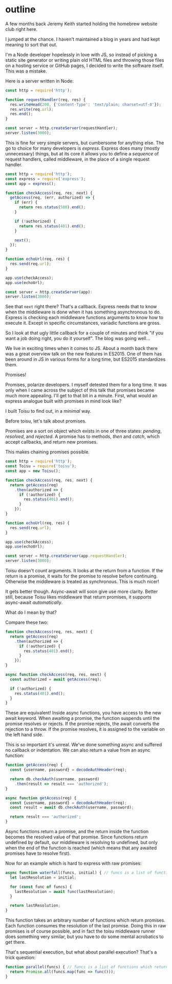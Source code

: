 # outline

A few months back Jeremy Keith started holding the homebrew website club right here.

I jumped at the chance. I haven't maintained a blog in years and had kept meaning to sort that out.

I'm a Node developer hopelessly in love with JS, so instead of picking a static site generator or
writing plain old HTML files and throwing those files on a hosting service or GitHub pages, I
decided to write the software itself. This was a mistake.

Here is a server written in Node:

```javascript
const http = require('http');

function requestHandler(req, res) {
  res.writeHead(200, {'Content-Type': 'text/plain; charset=utf-8'});
  res.write(req.url);
  res.end();
}

const server = http.createServer(requestHandler);
server.listen(3000);
```

This is fine for very simple servers, but cumbersome for anything else. The go to choice for many
developers is _express_. Express does many (mostly unnecessary) things, but at its core it allows
you to define a _sequence_ of request handlers, called middleware, in the place of a single request
handler.

```javascript
const http = require('http');
const express = require('express');
const app = express();

function checkAccess(req, res, next) {
  getAccess(req, (err, authorized) => {
    if (err) {
      return res.status(500).end();
    }

    if (!authorized) {
      return res.status(401).end();
    }

    next();
  });
}

function echoUrl(req, res) {
  res.send(req.url);
}

app.use(checkAccess);
app.use(echoUrl);

const server = http.createServer(app):
server.listen(3000);
```

See that `next` right there? That's a callback. Express needs that to know when the middleware is
done when it has something asynchronous to do. Express is checking each middleware functions
arguments to know how to execute it. Except in specific circumstances, variadic functions are gross.

So I look at that ugly little callback for a couple of minutes and think "if you want a job doing
right, you do it yourself". The blog was going well...

We live in exciting times when it comes to JS. About a month back there was a great overview talk
on the new features in ES2015. One of them has been around in JS in various forms for a long time,
but ES2015 standardizes them.

Promises!

Promises, polarize developers. I myself detested them for a long time. It was only when I came
across the subject of this talk that promises became much more appealing. I'll get to that bit in a
minute. First, what would an express analogue built with promises in mind look like?

I built Toisu to find out, in a _minimal_ way.

Before toisu, let's talk about promises.

Promises are a sort on object which exists in one of three states: _pending_, _resolved_, and
_rejected_. A promise has to methods, _then_ and _catch_, which accept callbacks, and return new
promises.

This makes chaining promises possible.

```javascript
const http = require('http');
const Toisu = require('toisu');
const app = new Toisu();

function checkAccess(req, res, next) {
  return getAccess(req)
    .then(authorized => {
      if (!authorized) {
        res.status(401).end();
      }
    });
}

function echoUrl(req, res) {
  res.send(req.url);
}

app.use(checkAccess);
app.use(echoUrl);

const server = http.createServer(app.requestHandler);
server.listen(3000);
```

Toisu doesn't count arguments. It looks at the return from a function. If the return is a promise,
it waits for the promise to resolve before continuing. Otherwise the middleware is treated as
synchronous. This is much nicer!

It gets better though. Async-await will soon give use more clarity. Better still, because Toisu
likes middleware that return promises, it supports async-await _automatically_.

What do I mean by that?

Compare these two:

```javascript
function checkAccess(req, res, next) {
  return getAccess(req)
    .then(authorized => {
      if (!authorized) {
        res.status(401).end();
      }
    });
}
```

```javascript
async function checkAccess(req, res, next) {
  const authorized = await getAccess(req);

  if (!authorized) {
    res.status(401).end();
  }
}
```

These are equivalent! Inside async functions, you have access to the new await keyword. When
awaiting a promise, the function suspends until the promise resolves or rejects. If the promise
rejects, the await converts the rejection to a throw. If the promise resolves, it is assigned to the
variable on the left hand side.

This is so important it's unreal. We've done something async and suffered no callback or
indentation. We can also return a value from an async function:

```javascript
function getAccess(req) {
  const {username, password} = decodeAuthHeader(req);

  return db.checkAuth(username, password)
    .then(result => result === 'authorized');
}
```

```javascript
async function getAccess(req) {
  const {username, password} = decodeAuthHeader(req);
  const result = await db.checkAuth(username, password);

  return result === 'authorized';
}
```

Async functions return a promise, and the return inside the function becomes the resolved value of
that promise. Since functions return undefined by default, our middleware is resolving to undefined,
but only when the end of the function is reached (which means that any awaited promises have to
resolve first).

Now for an example which is hard to express with raw promises:

```javascript
async function waterfall(funcs, initial) { // funcs is a list of functions which return promises.
  let lastResolution = initial;

  for (const func of funcs) {
    lastResolution = await func(lastResolution);
  }

  return lastResolution;
}
```

This function takes an arbitrary number of functions which return promises. Each function consumes
the resolution of the last promise. Doing this in raw promises is of course possible, and in fact
the toisu middleware runner does something very similar, but you have to do some mental acrobatics
to get there.

That's sequential execution, but what about parallel execution? That's a trick question:

```javascript
function parallel(funcs) { // funcs is a list of functions which return promises.
  return Promise.all(funcs.map(func => func()));
}
```
